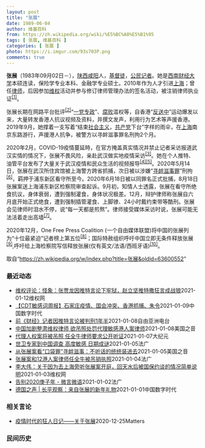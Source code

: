 ```yaml
---
layout: post
title: "张展"
date: 1989-06-04
author: 维基百科
from: https://zh.wikipedia.org/wiki/%E5%BC%A0%E5%B1%95
tags: [ 张展, 维基百科 ]
categories: [ 张展 ]
photo: https://i.imgur.com/93s703P.png
comments: true
---
```

<div class="mw-parser-output">


<p><b>张展</b>（1983年09月02日<span class="useeditintro" title="Template:BLP editintro">－</span>），<a href="/wiki/%E9%99%95%E8%A5%BF" class="mw-redirect" title="陕西">陕西</a><a href="/wiki/%E5%92%B8%E9%98%B3" class="mw-redirect" title="咸阳">咸阳</a>人，<a href="/wiki/%E5%9F%BA%E7%9D%A3%E5%BE%92" title="基督徒">基督徒</a>，<a href="/wiki/%E5%85%AC%E6%B0%91%E8%A8%98%E8%80%85" class="mw-redirect" title="公民記者">公民记者</a>。她是<a href="/wiki/%E8%A5%BF%E5%8D%97%E8%B4%A2%E7%BB%8F%E5%A4%A7%E5%AD%A6" title="西南财经大学">西南财经大学</a>本硕连读，保险学专业本科、金融学专业硕士。2010年作为人才引进<a href="/wiki/%E4%B8%8A%E6%B5%B7" class="mw-redirect" title="上海">上海</a>；曾任<a href="/wiki/%E5%BE%8B%E5%B8%88" class="mw-redirect" title="律师">律师</a>，后因参加<a href="/wiki/%E7%BB%B4%E6%9D%83" class="mw-redirect" title="维权">维权</a>活动并参与修订律师管理办法的签名活动，被注销律师执业证<sup id="cite_ref-1" class="reference"><a href="#cite_note-1">[1]</a></sup>。 
</p><p>张展长期在网路平台批评<sup id="cite_ref-2" class="reference"><a href="#cite_note-2">[2]</a></sup>“<a href="/wiki/%E4%B8%80%E5%85%9A%E4%B8%93%E6%94%BF" class="mw-redirect" title="一党专政">一党专政</a>”、<a href="/wiki/%E8%85%90%E8%B4%A5" class="mw-disambig" title="腐败">腐败</a>滥权等，自香港“<a href="/wiki/%E5%8F%8D%E9%80%81%E4%B8%AD" class="mw-redirect" title="反送中">反送中</a>”运动爆发以来，大量转发香港人抗议视频及资料，并撰文发声，利用行为艺术等声援香港。2019年9月，她撑着一支写着“结束<a href="/wiki/%E7%A4%BE%E4%BC%9A%E4%B8%BB%E4%B9%89" title="社会主义">社会主义</a>，<a href="/wiki/%E5%85%B1%E4%BA%A7%E5%85%9A" title="共产党">共产党</a>下台”字样的雨伞，在<a href="/wiki/%E4%B8%8A%E6%B5%B7" class="mw-redirect" title="上海">上海</a>南京东路游行，声援港人抗争，被警方以寻衅滋事罪名刑拘2个月。
</p><p>2020年2月，COVID-19疫情蔓延時，在官方掩盖真实情况并禁止记者采访报道武汉实情的情况下，张展不畏风险，亲赴武汉做实地疫情采访<sup id="cite_ref-3" class="reference"><a href="#cite_note-3">[3]</a></sup>。她在个人推特、油管平台发布了大量关于武汉疫情和民众生活的视频报导<sup id="cite_ref-4" class="reference"><a href="#cite_note-4">[4]</a></sup><sup id="cite_ref-5" class="reference"><a href="#cite_note-5">[5]</a></sup>。2020年5月14日，张展在武汉所住宾馆被上海警方跨省抓捕，次日被以涉嫌“<a href="/wiki/%E5%AF%BB%E8%A1%85%E6%BB%8B%E4%BA%8B%E7%BD%AA" title="寻衅滋事罪">寻衅滋事罪</a>”刑拘<sup id="cite_ref-6" class="reference"><a href="#cite_note-6">[6]</a></sup>，羁押于浦东新区看守所至今。2020年6月18日被以同罪名正式批捕，8月18日张展案送上海浦东新区检察院审查起诉。9月初，知情人士透露，张展在看守所绝食抗议，身体衰弱，遭到强制灌食，身体状况极差。12月，辩护律师称张展自六月底开始正式绝食，遭到强制插管灌食、上脚镣、24小时戴约束带等酷刑。张展会见律师时泪水不停，说“每一天都是煎熬”。律师接受媒体采访时说，张展可能无法活着走出高墙<sup id="cite_ref-7" class="reference"><a href="#cite_note-7">[7]</a></sup>。
</p><p>2020年12月，One Free Press Coalition (一个自由媒体联盟)将中国的张展列为“十位最紧迫”记者榜上第五位<sup id="cite_ref-8" class="reference"><a href="#cite_note-8">[8]</a></sup>；国际特赦组织呼吁中国立即无条件释放张展<sup id="cite_ref-9" class="reference"><a href="#cite_note-9">[9]</a></sup>,呼吁给上海检察院写信释放张展(仅有英文/法语/西班牙语)<sup id="cite_ref-10" class="reference"><a href="#cite_note-10">[10]</a></sup>。
</p>
</div><noscript><img src="//zh.wikipedia.org/wiki/Special:CentralAutoLogin/start?type=1x1" alt="" title="" width="1" height="1" style="border: none; position: absolute;"></noscript>
<div class="printfooter">取自“<a dir="ltr" href="https://zh.wikipedia.org/w/index.php?title=张展&amp;oldid=63600552">https://zh.wikipedia.org/w/index.php?title=张展&amp;oldid=63600552</a>”</div><div id="recent-news"><h3>最近动态</h3><ul><li><a href="https://nodebe4.github.io/waimei/2021-01-12/%E7%BB%B4%E6%9D%83%E8%AF%84%E8%AE%BA-%E6%80%AA%E8%B1%A1-%E5%BC%A0%E8%B4%BE%E9%BE%99%E5%9B%A0%E6%8E%A8%E7%89%B9%E8%A8%80%E8%AE%BA%E4%B8%8B%E7%89%A2%E7%8B%B1-%E8%B5%B5%E7%AB%8B%E5%9D%9A%E6%8E%A8%E7%89%B9%E6%92%92%E7%8B%82%E8%A8%80%E6%88%90%E6%88%98%E7%8B%BC" title="维权评论：怪象：张贾龙因推特言论下牢狱，赵立坚推特撒狂言成战狼—— 特约评论员：乔暮春 继公民记者张展被判刑四年之后，1月8日，维权网报道称，贵州媒体人张贾龙被以寻衅滋事罪判刑一年半。张展的罪名...">维权评论：怪象：张贾龙因推特言论下牢狱，赵立坚推特撒狂言成战狼</a><time>2021-01-12</time><a class="tag">维权网</a></li>
<li><a href="https://nodebe4.github.io/waimei/2021-01-09/CDT%E6%95%8F%E6%84%9F%E8%AF%8D%E5%91%A8%E6%8A%A5-%E7%9F%B3%E5%AE%B6%E5%BA%84%E7%96%AB%E6%83%85-%E5%9B%BD%E4%BC%9A%E5%86%B2%E7%AA%81-%E9%A6%99%E6%B8%AF%E6%8A%93%E6%8D%95-%E6%9C%B1%E4%BB%A4" title="【CDT敏感词周报】石家庄疫情、国会冲突、香港抓捕、朱令—— 上期内容：【CDT敏感词周报】张展、阿里巴巴、腊肉节、李文亮 测试时间：2021年1月1日——1月7日 测试平台：新浪微博、微信、知...">【CDT敏感词周报】石家庄疫情、国会冲突、香港抓捕、朱令</a><time>2021-01-09</time><a class="tag">中国数字时代</a></li>
<li><a href="https://nodebe4.github.io/waimei/2021-01-08/%E5%89%8D-%E8%B4%A2%E7%BB%8F-%E8%AE%B0%E8%80%85%E5%9B%A0%E6%8E%A8%E7%89%B9%E8%A8%80%E8%AE%BA%E8%A2%AB%E5%88%A4%E5%88%911%E5%B9%B4%E5%8D%8A" title="前《财经》记者因推特言论被判刑1年半—— 继公民记者张展之后，又有中国媒体人士因为在社交媒体上的言论遭中国当局以寻衅滋事罪判刑。专家分析，中国当局打压言论自由从未停歇，对于推特上的言论自由，中国...">前《财经》记者因推特言论被判刑1年半</a><time>2021-01-08</time><a class="tag">自由亚洲电台</a></li>
<li><a href="https://nodebe4.github.io/waimei/2021-01-08/%E4%B8%AD%E5%9B%BD%E5%8A%A0%E5%89%A7%E6%95%B4%E8%82%83%E7%BB%B4%E6%9D%83%E5%BE%8B%E5%B8%88-%E6%AC%B2%E5%90%8A%E7%85%A7%E5%A4%84%E7%BD%9A%E4%BB%A3%E7%90%86%E6%95%8F%E6%84%9F%E6%B8%AF%E4%BA%BA%E6%A1%88%E5%BE%8B%E5%B8%88" title="中国加剧整肃维权律师 欲吊照处罚代理敏感港人案律师—— Fri, 08 Jan 2021 11:43:22 GMT 中国公民记者张展的代理律师任全牛抵达上海浦东新区法院。（2020年12月28日...">中国加剧整肃维权律师 欲吊照处罚代理敏感港人案律师</a><time>2021-01-08</time><a class="tag">美国之音</a></li>
<li><a href="https://nodebe4.github.io/waimei/2021-01-07/%E4%BB%A3%E7%90%86%E4%BA%BA%E6%9D%83%E6%A1%88%E5%B0%86%E8%A2%AB%E5%90%8A%E7%85%A7-%E4%BB%BB%E5%85%A8%E7%89%9B%E5%BE%8B%E5%B8%88%E8%A6%81%E6%B1%82%E5%85%AC%E5%BC%80%E5%90%AC%E8%AF%81" title="代理人权案将被吊照 任全牛律师要求公开听证—— 【大纪元2021年01月08日讯】（大纪元记者李新安报导）去年年底，张展案和12港人案同日开庭，他们相继遭到重判。紧接着，代理这两个案件的律师任全...">代理人权案将被吊照 任全牛律师要求公开听证</a><time>2021-01-07</time><a class="tag">大纪元</a></li>
<li><a href="https://nodebe4.github.io/waimei/2021-01-05/%E4%B8%96%E5%8D%AB%E4%B8%93%E5%AE%B6%E5%88%B0%E4%B8%AD%E5%9B%BD%E8%B0%83%E6%9F%A5-%E9%AB%98%E5%BA%A6%E6%95%8F%E6%84%9F-%E6%97%A5%E6%9C%9F%E6%88%90%E8%B0%9C" title="世卫专家到中国调查 高度敏感 日期成谜—— 05/01/2021 - 17:06 世卫组织专家小组到中国调查新冠病毒武汉肺炎起源的差事，高度敏感，日期保密。当局紧张到将报道武汉疫情的公民记者张展...">世卫专家到中国调查 高度敏感 日期成谜</a><time>2021-01-05</time><a class="tag">法广</a></li>
<li><a href="https://nodebe4.github.io/waimei/2021-01-05/%E4%BB%8E%E5%BC%A0%E5%B1%95%E6%A1%88%E7%9C%8B-%E5%8F%A3%E8%A2%8B%E7%BD%AA-%E5%AF%BB%E8%A1%85%E6%BB%8B%E4%BA%8B-%E4%B8%8D%E5%90%AC%E8%AF%9D%E7%9A%84%E7%BB%9F%E7%BB%9F%E8%A3%85%E8%BF%9B%E5%8E%BB" title="从张展案看“口袋罪”寻衅滋事：不听话的统统装进去—— Tue, 05 Jan 2021 11:37:27 GMT 上海浦东新区人民法院对中国公民记者张展开庭审理时，警方试图阻止记者在法院外录像报...">从张展案看“口袋罪”寻衅滋事：不听话的统统装进去</a><time>2021-01-05</time><a class="tag">美国之音</a></li>
<li><a href="https://nodebe4.github.io/waimei/2021-01-04/%E5%BC%A0%E5%B1%95%E6%A1%88%E5%92%8C12%E6%B8%AF%E4%BA%BA%E6%A1%88%E5%BE%8B%E5%B8%88%E4%BB%BB%E5%85%A8%E7%89%9B%E8%A2%AB%E5%90%8A%E9%94%80%E6%89%A7%E7%85%A7" title="张展案和12港人案律师任全牛被吊销执照—— 04/01/2021 - 19:34 中国律师任全牛在代理公民记者张展案和深圳12港人逃亡案之后，被当局吊销了律师执照。他日前收到了中国河南省司法厅吊...">张展案和12港人案律师任全牛被吊销执照</a><time>2021-01-04</time><a class="tag">法广</a></li>
<li><a href="https://nodebe4.github.io/waimei/2021-01-03/%E6%9D%8E%E5%A4%A7%E4%BC%9F-%E5%85%B3%E4%BA%8E%E5%9B%A0%E4%B8%BA%E5%8E%BB%E4%B8%8A%E6%B5%B7%E6%97%81%E5%90%AC%E5%BC%A0%E5%B1%95%E6%A1%88%E5%BC%80%E5%BA%AD-%E5%9B%9E%E5%A4%A9%E6%B0%B4%E5%90%8E%E8%A2%AB%E5%9B%BD%E4%BF%9D%E7%BA%A6%E8%B0%88%E7%9A%84%E6%83%85%E5%86%B5%E7%AE%80%E5%8D%95%E8%AF%B4%E6%98%8E" title="李大伟：关于因为去上海旁听张展案开庭，回天水后被国保约谈的情况简单说明—— 2020年12月31日，下午两点钟左右，下动车出天水南站，天水国保警察带车已经等候在站外。上车后，将我送回家中，他们也...">李大伟：关于因为去上海旁听张展案开庭，回天水后被国保约谈的情况简单说明</a><time>2021-01-03</time><a class="tag">维权网</a></li>
<li><a href="https://nodebe4.github.io/waimei/2021-01-02/%E5%91%8A%E5%88%AB2020%E5%BA%9A%E5%AD%90%E5%B9%B4-%E5%BE%AE%E8%A8%80%E5%BE%AE%E8%AF%AD" title="告别2020庚子年 - 微言微语—— 02/01/2021 - 11:48 在2020年庚子年的最后一周，国内外华语社交平台频繁出现最多的名字是李文亮和张展。12月30号，李文亮再度登上微博热搜...">告别2020庚子年 - 微言微语</a><time>2021-01-02</time><a class="tag">法广</a></li>
<li><a href="https://nodebe4.github.io/waimei/2021-01-01/%E5%BE%B7%E5%9B%BD%E4%B9%8B%E5%A3%B0-%E9%95%BF%E5%B9%B3%E8%A7%82%E5%AF%9F-%E6%9D%A5%E8%87%AA%E5%BC%A0%E5%B1%95%E7%9A%84%E6%96%B0%E5%B9%B4%E7%A4%BC%E7%89%A9" title="德国之声 | 长平观察：来自张展的新年礼物—— “你不觉得你把我推上被告席，你的良心会告诉你这是错误的吗？”张展在法庭上对审判长说，“在你纠正你的错误之前，我没法回答。这是审判你的法庭，不是审判...">德国之声 | 长平观察：来自张展的新年礼物</a><time>2021-01-01</time><a class="tag">中国数字时代</a></li>
</ul></div><div id="open-opinion"><h3>相关言论</h3><ul><li><a href="https://nodebe4.github.io/opinion/2020-12-25/%E7%96%AB%E6%83%85%E6%97%B6%E4%BB%A3%E7%9A%84%E7%8B%82%E4%BA%BA%E6%97%A5%E8%AE%B0-%E5%85%B3%E4%BA%8E%E5%BC%A0%E5%B1%95/" title="AI XIAOMING">疫情时代的狂人日记——关于张展</a><time>2020-12-25</time><a class="tag">Matters</a></li>
</ul></div><div id="mjls-record"><h3>民间历史</h3><ul></ul></div>